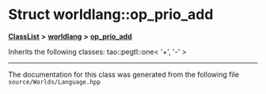 

# Struct worldlang::op\_prio\_add



[**ClassList**](annotated.md) **>** [**worldlang**](namespaceworldlang.md) **>** [**op\_prio\_add**](structworldlang_1_1op__prio__add.md)








Inherits the following classes: tao::pegtl::one< '+', '-' >































































------------------------------
The documentation for this class was generated from the following file `source/Worlds/Language.hpp`

